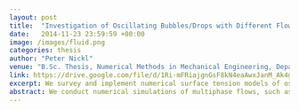 ```yaml
---
layout: post
title:  "Investigation of Oscillating Bubbles/Drops with Different Flow Solvers and with Various Surface Tension Models"
date:   2014-11-23 23:59:59 +00:00
image: /images/fluid.png
categories: thesis
author: "Peter Nickl"
venue: "B.Sc. Thesis, Numerical Methods in Mechanical Engineering, Department of Mechanical Engineering, Technical University of Darmstadt, Germany"
link: https://drive.google.com/file/d/1Ri-mFRiajgnGsF8kN4eaAwxJanM_Ak4g/view
excerpt: We survey and implement numerical surface tension models of oscillating bubbles in multiphase flows.
abstract: We conduct numerical simulations of multiphase flows, such as bubbles of gas in a liquid. In the medical domain, for instance, micro-bubbles find application in the targeted allocation of drugs in the human body. The Navier-Stokes partial differential equations describing the Newtonian mechanics of viscous fluids can be solved analytically only in simple cases. This makes numerical solutions indispensable. At a scale of a few micrometers, surface tension is the dominating force that drives the bubble motion. We (1) conduct a literature survey on numerical models for the surface tension of bubbles, (2) implement suitable candidates in multiple numerical flow solvers and (3) conduct experiments to evaluate the most accurate model and flow solver.
---
```

